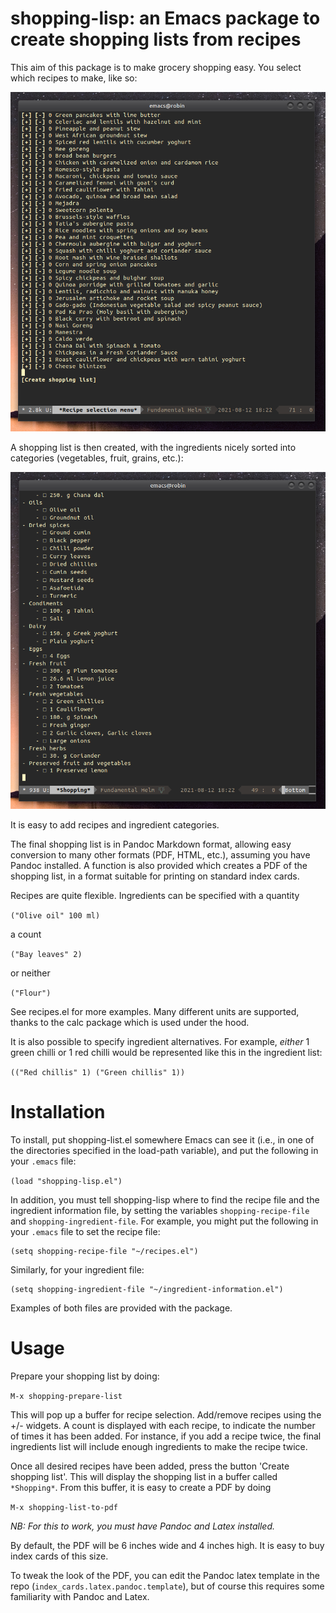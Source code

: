 shopping-lisp: an Emacs package to create shopping lists from recipes
=====================================================================

This aim of this package is to make grocery shopping easy. You
select which recipes to make, like so:

![recipe selection](/create_shopping_list.png?raw=true "Recipe selection buffer")

A shopping list is then created, with the
ingredients nicely sorted into categories (vegetables, fruit, grains,
etc.):

![ingredients](/ingredients.png?raw=true "Ingredients buffer")

It is easy to add recipes and ingredient categories.

The final shopping list is in Pandoc Markdown format, allowing easy conversion to many other formats (PDF, HTML, etc.), assuming you have Pandoc installed. A function is also provided which creates a PDF of the shopping list, in a format suitable for printing on standard index cards.

Recipes are quite flexible. Ingredients can be specified with a quantity

```("Olive oil" 100 ml)```

a count

```("Bay leaves" 2)```

or neither

```("Flour")```

See recipes.el for more examples. Many different units are
supported, thanks to the calc package which is used under the hood.

It is also possible to specify ingredient alternatives. For example, *either* 1 green chilli or 1 red chilli would be represented like this in the ingredient list:

```(("Red chillis" 1) ("Green chillis" 1))```

Installation
============

To install, put shopping-list.el somewhere Emacs can see it (i.e., in
one of the directories specified in the load-path variable), and put
the following in your `.emacs` file:

```(load "shopping-lisp.el")```

In addition, you must tell shopping-lisp where to find the recipe
file and the ingredient information file, by setting the variables
`shopping-recipe-file` and `shopping-ingredient-file`. For example, you might put
the following in your `.emacs` file to set the recipe file:

```
(setq shopping-recipe-file "~/recipes.el")
```

Similarly, for your ingredient file:

```
(setq shopping-ingredient-file "~/ingredient-information.el")
```

Examples of both files are provided with the package.

Usage
=====

Prepare your shopping list by doing:

```M-x shopping-prepare-list```

This will pop up a buffer for recipe selection. Add/remove recipes using the +/- widgets. A count is displayed with each recipe, to indicate the number of times it has been added. For instance, if you add a recipe twice, the final ingredients list will include enough ingredients to make the recipe twice.

Once all desired recipes have been added, press the button 'Create shopping list'. This will display the shopping list in a buffer called `*Shopping*`.
From this buffer, it is easy to create a PDF by doing

```M-x shopping-list-to-pdf```

*NB: For this to work, you must have Pandoc and Latex installed.*

By default, the PDF will be 6 inches wide and 4 inches high. It is easy to buy index cards of this size.

To tweak the look of the PDF, you can edit the Pandoc latex template in the repo (`index_cards.latex.pandoc.template`), but of course this requires some familiarity with Pandoc and Latex.
